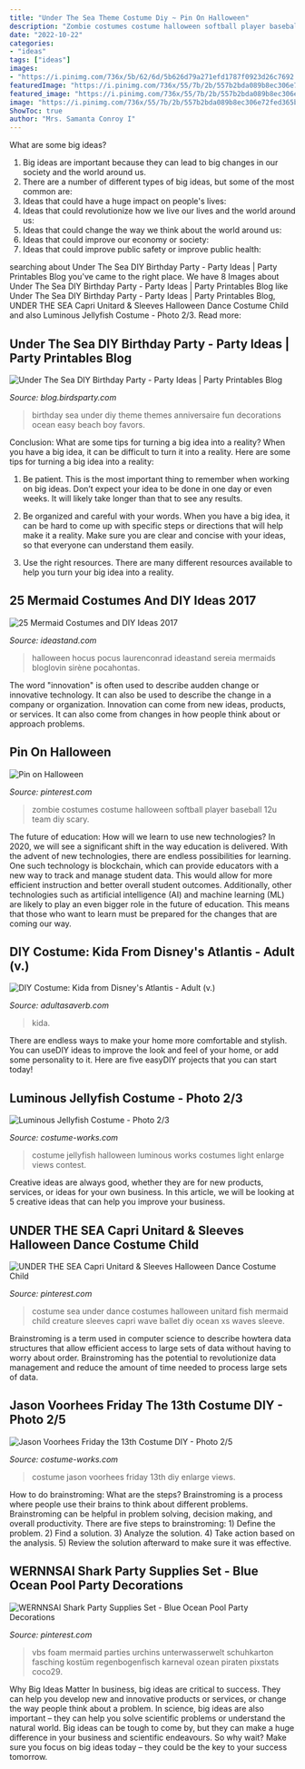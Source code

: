 ```yaml
---
title: "Under The Sea Theme Costume Diy ~ Pin On Halloween"
description: "Zombie costumes costume halloween softball player baseball 12u team diy scary"
date: "2022-10-22"
categories:
- "ideas"
tags: ["ideas"]
images:
- "https://i.pinimg.com/736x/5b/62/6d/5b626d79a271efd1787f0923d26c7692.jpg"
featuredImage: "https://i.pinimg.com/736x/55/7b/2b/557b2bda089b8ec306e72fed365b62b4--halloween-dance-unitards.jpg"
featured_image: "https://i.pinimg.com/736x/55/7b/2b/557b2bda089b8ec306e72fed365b62b4--halloween-dance-unitards.jpg"
image: "https://i.pinimg.com/736x/55/7b/2b/557b2bda089b8ec306e72fed365b62b4--halloween-dance-unitards.jpg"
ShowToc: true
author: "Mrs. Samanta Conroy I"
---
```



What are some big ideas?
1. Big ideas are important because they can lead to big changes in our society and the world around us.
2. There are a number of different types of big ideas, but some of the most common are: 
3. Ideas that could have a huge impact on people's lives: 
4. Ideas that could revolutionize how we live our lives and the world around us: 
5. Ideas that could change the way we think about the world around us: 
6. Ideas that could improve our economy or society: 
7. Ideas that could improve public safety or improve public health: 


	

		
searching about Under The Sea DIY Birthday Party - Party Ideas | Party Printables Blog you've came to the right place. We have 8 Images about Under The Sea DIY Birthday Party - Party Ideas | Party Printables Blog like Under The Sea DIY Birthday Party - Party Ideas | Party Printables Blog, UNDER THE SEA Capri Unitard &amp; Sleeves Halloween Dance Costume Child and also Luminous Jellyfish Costume - Photo 2/3. Read more:
		
    
## Under The Sea DIY Birthday Party - Party Ideas | Party Printables Blog

<img loading=lazy src="https://1.bp.blogspot.com/-PUFIjvVMRxY/XzT_AZBHD-I/AAAAAAAA6UE/F1XW5GrvlnkUN_k2k9f_uu05e14TZMLDQCLcBGAsYHQ/s1600/anniversaire-idees-ocean-mer5.jpg" onerror="this.onerror=null;this.src='https://tse3.mm.bing.net/th?id=OIP.lEp6BLwjIIz1JRcxN9eHEwHaKg&amp;pid=15.1';" alt="Under The Sea DIY Birthday Party - Party Ideas | Party Printables Blog">

_Source: blog.birdsparty.com_

>birthday sea under diy theme themes anniversaire fun decorations ocean easy beach boy favors. 

	

Conclusion: What are some tips for turning a big idea into a reality?
When you have a big idea, it can be difficult to turn it into a reality. Here are some tips for turning a big idea into a reality:
1. Be patient. This is the most important thing to remember when working on big ideas. Don’t expect your idea to be done in one day or even weeks. It will likely take longer than that to see any results.

2. Be organized and careful with your words. When you have a big idea, it can be hard to come up with specific steps or directions that will help make it a reality. Make sure you are clear and concise with your ideas, so that everyone can understand them easily.

3. Use the right resources. There are many different resources available to help you turn your big idea into a reality.

    
## 25 Mermaid Costumes And DIY Ideas 2017

<img loading=lazy src="https://ideastand.com/wp-content/uploads/2017/09/mermaid-costume-diy/4-mermaid-costume-diy-ideas-tutorials.jpg" onerror="this.onerror=null;this.src='https://tse4.mm.bing.net/th?id=OIP.8AW6BWy6SG_sET6BszO-3AHaK6&amp;pid=15.1';" alt="25 Mermaid Costumes and DIY Ideas 2017">

_Source: ideastand.com_

>halloween hocus pocus laurenconrad ideastand sereia mermaids bloglovin sirène pocahontas. 

	

The word "innovation" is often used to describe audden change or innovative technology. It can also be used to describe the change in a company or organization. Innovation can come from new ideas, products, or services. It can also come from changes in how people think about or approach problems.

    
## Pin On Halloween

<img loading=lazy src="https://i.pinimg.com/736x/5b/62/6d/5b626d79a271efd1787f0923d26c7692.jpg" onerror="this.onerror=null;this.src='https://tse1.mm.bing.net/th?id=OIP.-fWZMx4JR2CkOgKddO_9VwHaKu&amp;pid=15.1';" alt="Pin on Halloween">

_Source: pinterest.com_

>zombie costumes costume halloween softball player baseball 12u team diy scary. 

	

The future of education: How will we learn to use new technologies?
In 2020, we will see a significant shift in the way education is delivered. With the advent of new technologies, there are endless possibilities for learning. One such technology is blockchain, which can provide educators with a new way to track and manage student data. This would allow for more efficient instruction and better overall student outcomes. Additionally, other technologies such as artificial intelligence (AI) and machine learning (ML) are likely to play an even bigger role in the future of education. This means that those who want to learn must be prepared for the changes that are coming our way.

    
## DIY Costume: Kida From Disney&#039;s Atlantis - Adult (v.)

<img loading=lazy src="http://www.adultasaverb.com/uploads/8/9/1/1/89115704/editor/img-8643.jpg?1572370822" onerror="this.onerror=null;this.src='https://tse2.mm.bing.net/th?id=OIP.7AWOKB-gSdODHVukA7RDXQAAAA&amp;pid=15.1';" alt="DIY Costume: Kida from Disney&#039;s Atlantis - Adult (v.)">

_Source: adultasaverb.com_

>kida. 

	

There are endless ways to make your home more comfortable and stylish. You can useDIY ideas to improve the look and feel of your home, or add some personality to it. Here are five easyDIY projects that you can start today!

    
## Luminous Jellyfish Costume - Photo 2/3

<img loading=lazy src="http://photos.costume-works.com/full/luminous_jellyfish1.jpg" onerror="this.onerror=null;this.src='https://tse4.mm.bing.net/th?id=OIP.Crp7eNf46Mx37PAXIy8nAQHaJ3&amp;pid=15.1';" alt="Luminous Jellyfish Costume - Photo 2/3">

_Source: costume-works.com_

>costume jellyfish halloween luminous works costumes light enlarge views contest. 

	

Creative ideas are always good, whether they are for new products, services, or ideas for your own business. In this article, we will be looking at 5 creative ideas that can help you improve your business.

    
## UNDER THE SEA Capri Unitard &amp; Sleeves Halloween Dance Costume Child

<img loading=lazy src="https://i.pinimg.com/736x/55/7b/2b/557b2bda089b8ec306e72fed365b62b4--halloween-dance-unitards.jpg" onerror="this.onerror=null;this.src='https://tse4.mm.bing.net/th?id=OIP.ubN5BDSjETHB5IeTXKHKzgHaLF&amp;pid=15.1';" alt="UNDER THE SEA Capri Unitard &amp; Sleeves Halloween Dance Costume Child">

_Source: pinterest.com_

>costume sea under dance costumes halloween unitard fish mermaid child creature sleeves capri wave ballet diy ocean xs waves sleeve. 

	

Brainstroming is a term used in computer science to describe howtera data structures that allow efficient access to large sets of data without having to worry about order. Brainstroming has the potential to revolutionize data management and reduce the amount of time needed to process large sets of data.

    
## Jason Voorhees Friday The 13th Costume DIY - Photo 2/5

<img loading=lazy src="https://photos.costume-works.com/full/jason_voorhees_friday_the_13th5.jpg" onerror="this.onerror=null;this.src='https://tse2.mm.bing.net/th?id=OIP.JCLGh-imraB-tRjDp7QCiQAAAA&amp;pid=15.1';" alt="Jason Voorhees Friday the 13th Costume DIY - Photo 2/5">

_Source: costume-works.com_

>costume jason voorhees friday 13th diy enlarge views. 

	

How to do brainstroming: What are the steps?
Brainstroming is a process where people use their brains to think about different problems. Brainstroming can be helpful in problem solving, decision making, and overall productivity. There are five steps to brainstroming: 1) Define the problem. 2) Find a solution. 3) Analyze the solution. 4) Take action based on the analysis. 5) Review the solution afterward to make sure it was effective.

    
## WERNNSAI Shark Party Supplies Set - Blue Ocean Pool Party Decorations

<img loading=lazy src="https://i.pinimg.com/736x/22/63/ff/2263ff88cbde15d89e276b21ea23e710.jpg" onerror="this.onerror=null;this.src='https://tse3.mm.bing.net/th?id=OIP.Dh7AD2Phtz-JARoYi-vREgHaJ4&amp;pid=15.1';" alt="WERNNSAI Shark Party Supplies Set - Blue Ocean Pool Party Decorations">

_Source: pinterest.com_

>vbs foam mermaid parties urchins unterwasserwelt schuhkarton fasching kostüm regenbogenfisch karneval ozean piraten pixstats coco29. 

	

Why Big Ideas Matter
In business, big ideas are critical to success. They can help you develop new and innovative products or services, or change the way people think about a problem. In science, big ideas are also important – they can help you solve scientific problems or understand the natural world.
Big ideas can be tough to come by, but they can make a huge difference in your business and scientific endeavours. So why wait? Make sure you focus on big ideas today – they could be the key to your success tomorrow.

